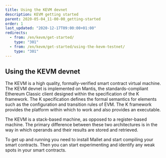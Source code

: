 ```yaml
---
title: Using the KEVM devnet
description: KEVM getting started
parent: 2020-05-04_11-00-00_getting-started
order: 1
last_updated: "2020-12-17T09:00:00+01:00"
redirects:
  - from: /en/kevm/get-started/
    type: "301"
  - from: /en/kevm/get-started/using-the-kevm-testnet/
    type: "301"
---
```

## Using the KEVM devnet

The KEVM is a high quality, formally-verified smart contract virtual machine. The KEVM devnet is implemented on Mantis, the standards-compliant Ethereum Classic client designed within the specification of the K framework. The K specification defines the formal semantics for elements such as the configuration and transition rules of EVM. The K framework provides the platform within which to work and also provides an executable.

The KEVM is a stack-based machine, as opposed to a register-based machine. The primary difference between these two architectures is in the way in which operands and their results are stored and retrieved.

To get up and running you need to install Mallet  and start compiling your smart contracts. Then you can start experimenting and identify any weak spots in your smart contracts.
